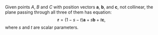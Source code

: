 Given points $A$, $B$ and $C$ with position vectors ${\mathbf{a}}$,
${\mathbf{b}}$, and ${\mathbf{c}}$, not collinear, the plane passing
through all three of them has equation:
$${\mathbf{r}}=(1-s-t){\mathbf{a}}+s{\mathbf{b}}+t{\mathbf{c}},$$ where
$s$ and $t$ are scalar parameters.
